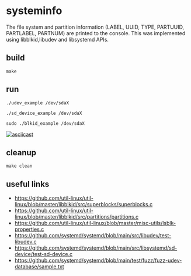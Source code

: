 # systeminfo
The file system and partition information (LABEL, UUID, TYPE, PARTUUID, PARTLABEL, PARTNUM)
are printed to the console. This was implemented using libblkid,libudev and libsystemd APIs.


## build
```shell
make
```


## run
```shell
./udev_example /dev/sdaX
```

```shell
./sd_device_example /dev/sdaX
```

```shell
sudo ./blkid_example /dev/sdaX
```

[![asciicast](https://asciinema.org/a/dc9LIP4e3gRkMoTDPzu5vj8lq.svg)](https://asciinema.org/a/dc9LIP4e3gRkMoTDPzu5vj8lq)


## cleanup
```shell
make clean
```


## useful links

* https://github.com/util-linux/util-linux/blob/master/libblkid/src/superblocks/superblocks.c
* https://github.com/util-linux/util-linux/blob/master/libblkid/src/partitions/partitions.c
* https://github.com/util-linux/util-linux/blob/master/misc-utils/lsblk-properties.c
* https://github.com/systemd/systemd/blob/main/src/libudev/test-libudev.c
* https://github.com/systemd/systemd/blob/main/src/libsystemd/sd-device/test-sd-device.c
* https://github.com/systemd/systemd/blob/main/test/fuzz/fuzz-udev-database/sample.txt